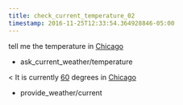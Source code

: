 ```yaml
---
title: check_current_temperature_02
timestamp: 2016-11-25T12:33:54.364928846-05:00
---
```


tell me the temperature in [Chicago](city)
* ask_current_weather/temperature

< It is currently [60](temperature) degrees in [Chicago](city)
* provide_weather/current
